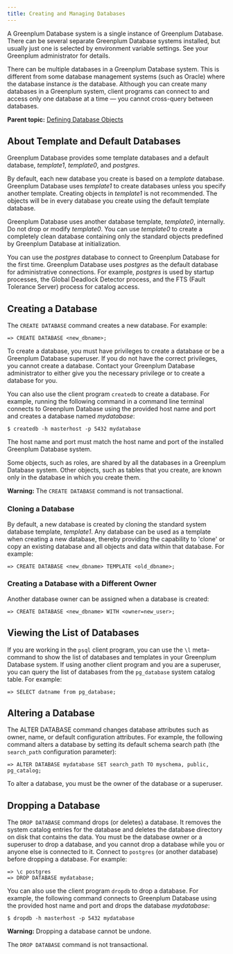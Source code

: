 ```yaml
---
title: Creating and Managing Databases 
---
```


A Greenplum Database system is a single instance of Greenplum Database. There can be several separate Greenplum Database systems installed, but usually just one is selected by environment variable settings. See your Greenplum administrator for details.

There can be multiple databases in a Greenplum Database system. This is different from some database management systems \(such as Oracle\) where the database instance *is* the database. Although you can create many databases in a Greenplum system, client programs can connect to and access only one database at a time — you cannot cross-query between databases.

**Parent topic:** [Defining Database Objects](../ddl/ddl.html)

## <a id="topic3"></a>About Template and Default Databases 

Greenplum Database provides some template databases and a default database, *template1*, *template0*, and *postgres*.

By default, each new database you create is based on a *template* database. Greenplum Database uses *template1* to create databases unless you specify another template. Creating objects in *template1* is not recommended. The objects will be in every database you create using the default template database.

Greenplum Database uses another database template, *template0*, internally. Do not drop or modify *template0*. You can use *template0* to create a completely clean database containing only the standard objects predefined by Greenplum Database at initialization.

You can use the *postgres* database to connect to Greenplum Database for the first time. Greenplum Database uses *postgres* as the default database for administrative connections. For example, *postgres* is used by startup processes, the Global Deadlock Detector process, and the FTS \(Fault Tolerance Server\) process for catalog access.

## <a id="topic4"></a>Creating a Database 

The `CREATE DATABASE` command creates a new database. For example:

```
=> CREATE DATABASE <new_dbname>;
```

To create a database, you must have privileges to create a database or be a Greenplum Database superuser. If you do not have the correct privileges, you cannot create a database. Contact your Greenplum Database administrator to either give you the necessary privilege or to create a database for you.

You can also use the client program `createdb` to create a database. For example, running the following command in a command line terminal connects to Greenplum Database using the provided host name and port and creates a database named *mydatabase*:

```
$ createdb -h masterhost -p 5432 mydatabase
```

The host name and port must match the host name and port of the installed Greenplum Database system.

Some objects, such as roles, are shared by all the databases in a Greenplum Database system. Other objects, such as tables that you create, are known only in the database in which you create them.

**Warning:** The `CREATE DATABASE` command is not transactional.

### <a id="topic5"></a>Cloning a Database 

By default, a new database is created by cloning the standard system database template, *template1*. Any database can be used as a template when creating a new database, thereby providing the capability to 'clone' or copy an existing database and all objects and data within that database. For example:

```
=> CREATE DATABASE <new_dbname> TEMPLATE <old_dbname>;
```

### <a id="topic6"></a>Creating a Database with a Different Owner 

Another database owner can be assigned when a database is created:

```
=> CREATE DATABASE <new_dbname> WITH <owner=new_user>;
```

## <a id="topic7"></a>Viewing the List of Databases 

If you are working in the `psql` client program, you can use the `\l` meta-command to show the list of databases and templates in your Greenplum Database system. If using another client program and you are a superuser, you can query the list of databases from the `pg_database` system catalog table. For example:

```
=> SELECT datname from pg_database;
```

## <a id="topic8"></a>Altering a Database 

The ALTER DATABASE command changes database attributes such as owner, name, or default configuration attributes. For example, the following command alters a database by setting its default schema search path \(the `search_path` configuration parameter\):

```
=> ALTER DATABASE mydatabase SET search_path TO myschema, public, pg_catalog;
```

To alter a database, you must be the owner of the database or a superuser.

## <a id="topic9"></a>Dropping a Database 

The `DROP DATABASE` command drops \(or deletes\) a database. It removes the system catalog entries for the database and deletes the database directory on disk that contains the data. You must be the database owner or a superuser to drop a database, and you cannot drop a database while you or anyone else is connected to it. Connect to `postgres` \(or another database\) before dropping a database. For example:

```
=> \c postgres
=> DROP DATABASE mydatabase;
```

You can also use the client program `dropdb` to drop a database. For example, the following command connects to Greenplum Database using the provided host name and port and drops the database *mydatabase*:

```
$ dropdb -h masterhost -p 5432 mydatabase
```

**Warning:** Dropping a database cannot be undone.

The `DROP DATABASE` command is not transactional.

